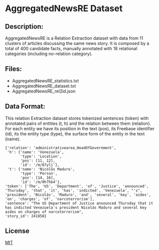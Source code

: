 # AggregatedNewsRE Dataset 

## Description:
AggregatedNewsRE is a Relation Extraction dataset with data from 11 clusters of articles discussing the same news story.
It is composed by a total of 400 candidate facts, manually annotated with 18 relational categories (including no-relation category).

## Files:
  * AggregatedNewsRE_statistics.txt
  * AggregatedNewsRE_dataset.txt
  * AggregatedNewsRE_rel2id.json

## Data Format:
This relation Extraction dataset stores tokenized sentences (token) with annotated pairs of entities (t, h) and the relation between them (relation).
For each entity we have its position in the text (pos), its Freebase identifier (id), its the entity type (type), the surface form of the entity in the text (name).

```
{'relation': 'administrativearea_HeadOfGovernment',
 'h': {'name': 'Venezuela',
       'type': 'Location',
       'pos': [11, 12],
       'id': '/m/07ylj'},
 't': {'name': 'Nicolás Maduro',
       'type': 'Person',
       'pos': [14, 16],
       'id': '/m/0h7hb4'},
'token': ['The', 'US', 'Department', 'of', 'Justice', 'announced', 'Thursday', 'that', 'it', 'has', 'indicted', 'Venezuela', "'s", 'president', 'Nicolás', 'Maduro', 'and', 'several', 'key', 'aides', 'on', 'charges', 'of', 'narcoterrorism'],
'sentence': "The US Department of Justice announced Thursday that it has indicted Venezuela's president Nicolás Maduro and several key aides on charges of narcoterrorism",
'story_id': 241858}
```

## License
[MIT](https://choosealicense.com/licenses/mit/)
